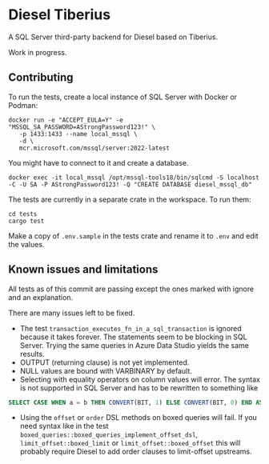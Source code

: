 # Diesel Tiberius

A SQL Server third-party backend for Diesel based on Tiberius.

Work in progress.

## Contributing

To run the tests, create a local instance of SQL Server with Docker or Podman:

```
docker run -e "ACCEPT_EULA=Y" -e "MSSQL_SA_PASSWORD=AStrongPassword123!" \
   -p 1433:1433 --name local_mssql \
   -d \
   mcr.microsoft.com/mssql/server:2022-latest
```

You might have to connect to it and create a database.

```
docker exec -it local_mssql /opt/mssql-tools18/bin/sqlcmd -S localhost -C -U SA -P AStrongPassword123! -Q "CREATE DATABASE diesel_mssql_db"
```

The tests are currently in a separate crate in the workspace. To run them:

```
cd tests
cargo test
```

Make a copy of `.env.sample` in the tests crate and rename it to `.env` and edit the values.

## Known issues and limitations

All tests as of this commit are passing except the ones marked with
ignore and an explanation.

There are many issues left to be fixed.

- The test `transaction_executes_fn_in_a_sql_transaction` is ignored because it
  takes forever. The statements seem to be blocking in SQL Server. Trying the same
  queries in Azure Data Studio yields the same results.
- OUTPUT (returning clause) is not yet implemented.
- NULL values are bound with VARBINARY by default.
- Selecting with equality operators on column values will error. The syntax is not
  supported in SQL Server and has to be rewritten to something like

```sql
SELECT CASE WHEN a = b THEN CONVERT(BIT, 1) ELSE CONVERT(BIT, 0) END AS c FROM d;
```

- Using the `offset` or `order` DSL methods on boxed queries will fail.
  If you need syntax like in the test `boxed_queries::boxed_queries_implement_offset_dsl`, `limit_offset::boxed_limit` or `limit_offset::boxed_offset` this will probably require
  Diesel to add order clauses to limit-offset upstreams.

